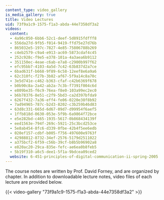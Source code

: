```yaml
---
content_type: video_gallery
is_media_gallery: true
title: Video Lectures
uid: 73f9a1c9-1575-f1a3-abda-44e7358df3a2
videos:
  content:
  - 4a96c050-6bb6-52c1-deef-5d8915fdfff8
  - 556da27d-9fb5-f014-9419-ffd75e27d76b
  - 865032e5-197c-7827-4e85-75806788b269
  - c4eb2579-c9a4-e913-ac69-5873cdaf4c45
  - 252c928c-f9e5-e378-101a-4a3aea6b9112
  - 351150ec-4eae-c6ab-e7a8-c2900b997f62
  - efc95bb7-4103-4a5d-7c42-63b837d2a7ce
  - 6bad631f-b668-9f89-6c58-12eef8e6a9a6
  - 62c310fc-f27b-3b82-af67-5f9a14c8a70c
  - 3e5d741e-c462-b363-cfaf-c42b6369f678
  - b0b90c8a-2a42-ab2a-7c3b-f7391f004c6d
  - e809be35-f6c9-76ea-f8e0-103a99ec2ec0
  - b6b78376-8e51-c2f9-5bd3-ca2d397bfda9
  - 6267f432-7a36-eff4-fe06-0220e38f8b92
  - 7ad94965-787c-b2d3-8202-c3b259b46d83
  - 63d8c331-665d-6d67-09d7-d99954f6aef5
  - 1ffb818d-0630-053e-5f9b-6a9864f72bce
  - e5e282bd-c465-1935-5617-0b868434139f
  - eed1563e-794f-269c-5921-25c3bcd253ce
  - 5e8ab454-8fc6-d339-0fbe-42b4f5ee6edb
  - 020ef157-cdbf-b005-f756-497600e9763f
  - 42988812-8732-34ef-2576-5179d2511022
  - a375bcf2-6f59-c56b-39cf-b8b5b96902a8
  - e820ac20-29ca-835e-fefc-ae6ea0b8feb5
  - 5b19f310-a6c5-dee1-5f1a-9bdcea09ced2
  website: 6-451-principles-of-digital-communication-ii-spring-2005
---
```


The course notes are written by Prof. David Forney, and are organized by chapter. In addition to downloadable lecture notes, video files of each lecture are provided below.

{{< video-gallery "73f9a1c9-1575-f1a3-abda-44e7358df3a2" >}}

